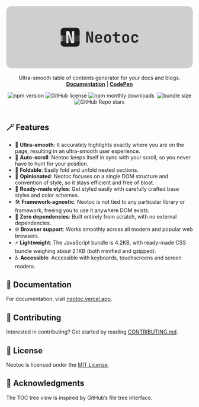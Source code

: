 <a href="https://neotoc.vercel.app" target="_blank">
  <picture>
    <source media="(prefers-color-scheme: dark)" srcset="https://raw.githubusercontent.com/ashutoshbw/neotoc/refs/heads/main/.github/assets/readme-banner-dark.png">
    <source media="(prefers-color-scheme: light)" srcset="https://raw.githubusercontent.com/ashutoshbw/neotoc/refs/heads/main/.github/assets/readme-banner-light.png">
    <img alt="Neotoc" src="https://raw.githubusercontent.com/ashutoshbw/neotoc/refs/heads/main/.github/assets/readme-banner-light.png">
  </picture>
</a>

<p align="center">
  <p align="center">
    Ultra-smooth table of contents generator for your docs and blogs.
    <br/>
    <b><a href="https://neotoc.vercel.app/" target="_blank">Documentation</a></b> | <b><a href="https://codepen.io/ashutoshbw/pen/Jojvvbp" target="_blank">CodePen</a></b>
  </p>
</p>

<div align="center">
  <img src="https://img.shields.io/npm/v/neotoc?style=flat-square" alt="npm version">
  <img src="https://img.shields.io/github/license/ashutoshbw/neotoc?style=flat-square" alt="GitHub license">
  <img src="https://img.shields.io/npm/dm/neotoc?style=flat-square" alt="npm monthly downloads">
  <img src="https://data.jsdelivr.com/v1/package/npm/neotoc/badge" alt="">
  <img src="https://img.shields.io/bundlephobia/minzip/neotoc?style=flat-square" alt="bundle size">
  <img src="https://img.shields.io/github/stars/ashutoshbw/neotoc?style=flat-square" alt="GitHub Repo stars">
</div>

<br/>

## 🪄 Features

- 🌟 **Ultra-smooth**: It accurately highlights exactly where you are on the page, resulting in an ultra-smooth user experience.
- 🔄 **Auto-scroll**: Neotoc keeps itself in sync with your scroll, so you never have to hunt for your position.
- 📂 **Foldable**: Easily fold and unfold nested sections.
- 🎯 **Opinionated**: Neotoc focuses on a single DOM structure and convention of style, so it stays efficient and free of bloat.
- 🎨 **Ready-made styles**: Get styled easily with carefully crafted base styles and color schemes.
- 🛠️ **Framework-agnostic**: Neotoc is not tied to any particular library or framework, freeing you to use it anywhere DOM exists.
- 🚀 **Zero dependencies**: Built entirely from scratch, with no external dependencies.
- 🌐 **Browser support**: Works smoothly across all modern and popular web browsers.
- ⚡ **Lightweight**: The JavaScript bundle is 4.2KB, with ready-made CSS bundle weighing about 2.1KB (both minified and gzipped).
- ♿ **Accessible**: Accessible with keyboards, touchscreens and screen readers.

## 📖 Documentation

For documentation, visit [neotoc.vercel.app](https://neotoc.vercel.app/).

## 🤝 Contributing

Interested in contributing? Get started by reading [CONTRIBUTING.md](https://github.com/ashutoshbw/neotoc/blob/main/CONTRIBUTING.md).

## 📄 License

Neotoc is licensed under the [MIT License](https://github.com/ashutoshbw/neotoc/blob/main/LICENSE).

## 🏅 Acknowledgments

The TOC tree view is inspired by GitHub’s file tree interface.

